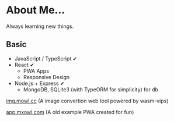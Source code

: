 About Me...
===

Always learning new things.

## Basic

* JavaScript / TypeScript ✔
* React ✔
  * PWA Apps
  * Responsive Design
* Node.js + Express ✔
  * MongoDB, SQLite3 (with TypeORM for simplicity) for db

[img.mowl.cc](https://img.mowl.cc/) (A image convertion web tool powered by wasm-vips)

[app.mxowl.com](https://app.mxowl.com/) (A old example PWA created for fun)
